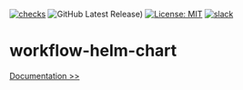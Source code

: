 [![checks](https://github.com/martoc/workflow-helm-chart/actions/workflows/tag.yml/badge.svg?branch=main&event=push)](https://github.com/martoc/workflow-helm-chart/actions/workflows/tag.yml)
![GitHub Latest Release)](https://img.shields.io/github/v/release/martoc/workflow-helm-chart?logo=github)
[![License: MIT](https://img.shields.io/badge/License-MIT-yellow.svg)](https://opensource.org/licenses/MIT)
[![slack](https://img.shields.io/badge/slack-general-brightgreen.svg?logo=slack)](https://app.slack.com/messages/T8L8AAD3M/C8LBHLSVA)

# workflow-helm-chart

[Documentation >>](./docs/index.md)
